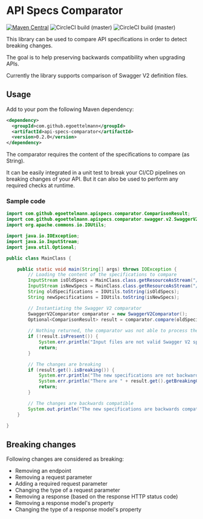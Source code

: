 API Specs Comparator
====================

[![Maven Central](https://img.shields.io/maven-central/v/com.github.egoettelmann/api-specs-comparator?style=flat-square&label=Maven%20Central)](https://search.maven.org/artifact/com.github.egoettelmann/api-specs-comparator)
![CircleCI build (master)](https://img.shields.io/circleci/build/github/egoettelmann/api-specs-comparator/master?label=Master&style=flat-square)
![CircleCI build (master)](https://img.shields.io/circleci/build/github/egoettelmann/api-specs-comparator/develop?label=Develop&style=flat-square)

This library can be used to compare API specifications in order to detect breaking changes.

The goal is to help preserving backwards compatibility when upgrading APIs.

Currently the library supports comparison of Swagger V2 definition files.

## Usage

Add to your pom the following Maven dependency:
```xml
<dependency>
  <groupId>com.github.egoettelmann</groupId>
  <artifactId>api-specs-comparator</artifactId>
  <version>0.2.0</version>
</dependency>
```

The comparator requires the content of the specifications to compare (as String).

It can be easily integrated in a unit test to break your CI/CD pipelines on breaking changes of your API.
But it can also be used to perform any required checks at runtime.

### Sample code

```java
import com.github.egoettelmann.apispecs.comparator.ComparisonResult;
import com.github.egoettelmann.apispecs.comparator.swagger.v2.SwaggerV2Comparator;
import org.apache.commons.io.IOUtils;

import java.io.IOException;
import java.io.InputStream;
import java.util.Optional;

public class MainClass {

    public static void main(String[] args) throws IOException {
        // Loading the content of the specifications to compare
        InputStream isOldSpecs = MainClass.class.getResourceAsStream("/specifications-old.json");
        InputStream isNewSpecs = MainClass.class.getResourceAsStream("/specifications-new.json");
        String oldSpecifications = IOUtils.toString(isOldSpecs);
        String newSpecifications = IOUtils.toString(isNewSpecs);

        // Instantiating the Swagger V2 comparator
        SwaggerV2Comparator comparator = new SwaggerV2Comparator();
        Optional<ComparisonResult> result = comparator.compare(oldSpecifications, newSpecifications);
        
        // Nothing returned, the comparator was not able to process the contents
        if (!result.isPresent()) {
            System.err.println("Input files are not valid Swagger V2 specifications");
            return;
        }

        // The changes are breaking
        if (result.get().isBreaking()) {
            System.err.println("The new specifications are not backwards compatible with the previous ones");
            System.err.println("There are " + result.get().getBreakingChanges().size() + " breaking changes");
            return;
        }

        // The changes are backwards compatible
        System.out.println("The new specifications are backwards compatible with the previous ones");
    }

}
```

## Breaking changes

Following changes are considered as breaking:
 - Removing an endpoint
 - Removing a request parameter
 - Adding a required request parameter
 - Changing the type of a request parameter
 - Removing a response (based on the response HTTP status code)
 - Removing a response model's property
 - Changing the type of a response model's property

